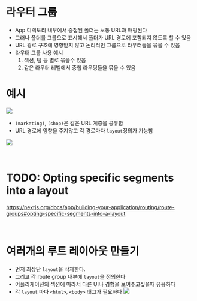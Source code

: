 # 라우터 그룹

- App 디렉토리 내부에서 중첩된 폴더는 보통 URL과 매핑된다
- 그러나 폴더를 그룹으로 표시해서 폴더가 URL 경로에 포함되지 않도록 할 수 있음
- URL 경로 구조에 영향받지 않고 논리적인 그룹으로 라우터들을 묶을 수 있음
- 라우터 그룹 사용 예시
  1. 섹션, 팀 등 별로 묶을수 있음
  2. 같은 라우터 레벨에서 중첩 라우팅들을 묶을 수 있음

# 예시

![](https://nextjs.org/_next/image?url=%2Fdocs%2Flight%2Froute-group-organisation.png&w=1920&q=75)

- `(marketing)`, `(shop)`은 같은 URL 게층을 공유함
- URL 경로에 영향을 주지않고 각 경로마다 `layout`정의가 가능함

![](https://nextjs.org/_next/image?url=%2Fdocs%2Flight%2Froute-group-multiple-layouts.png&w=1920&q=75)

<br/>

# TODO: Opting specific segments into a layout

https://nextjs.org/docs/app/building-your-application/routing/route-groups#opting-specific-segments-into-a-layout

<br/>

# 여러개의 루트 레이아웃 만들기

- 먼저 최상단 `layout`을 삭제한다.
- 그리고 각 route group 내부에 `layout`을 정의한다
- 어플리케이션의 섹션에 따라서 다른 UI나 경험을 보여주고싶을때 유용하다
- 각 `layout` 마다 `<html>`, `<body>` 태그가 필요하다
  ![](https://nextjs.org/_next/image?url=%2Fdocs%2Flight%2Froute-group-multiple-root-layouts.png&w=1920&q=75)
